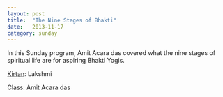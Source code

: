 ```yaml
---
layout: post
title:  "The Nine Stages of Bhakti"
date:   2013-11-17
category: sunday
---
```


In this Sunday program, Amit Acara das covered what the nine stages of spiritual life are for aspiring Bhakti Yogis.

[Kirtan](https://s3.amazonaws.com/Bhakti/2013-11-17-The-Nine-Stages-of-Bhakti/Kirtan.Lakshmi.mp3): Lakshmi

Class: Amit Acara das
